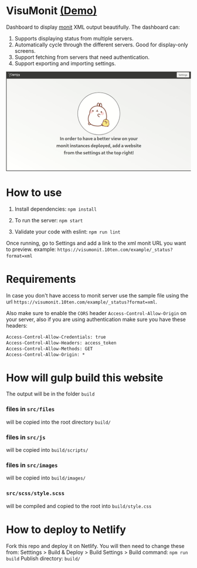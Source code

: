 # VisuMonit [(Demo)](https://visumonit.10ten.com/)
Dashboard to display [monit](https://mmonit.com/monit/) XML output beautifully. The dashboard can:
1. Supports displaying status from multiple servers.
2. Automatically cycle through the different servers. Good for display-only screens.
3. Support fetching from servers that need authentication.
4. Support exporting and importing settings.

![Screenshot showing the dashboard](docs/monit.gif)

# How to use

1. Install dependencies:
`npm install`

2. To run the server:
`npm start`

3. Validate your code with eslint:
`npm run lint`

Once running, go to Settings and add a link to the xml monit URL you want to preview. example:
`https://visumonit.10ten.com/example/_status?format=xml`

# Requirements
In case you don't have access to monit server use the sample file using the url `https://visumonit.10ten.com/example/_status?format=xml`.

Also make sure to enable the `CORS` header `Access-Control-Allow-Origin` on your server, also if you are using authentication make sure you have these headers:
```
Access-Control-Allow-Credentials: true
Access-Control-Allow-Headers: access_token
Access-Control-Allow-Methods: GET
Access-Control-Allow-Origin: *
```

# How will gulp build this website
The output will be in the folder `build`

### files in `src/files`
will be copied into the root directory `build/`

### files in `src/js`
will be copied into `build/scripts/`

### files in `src/images`
will be copied into `build/images/`

### `src/scss/style.scss`
will be compiled and copied to the root into `build/style.css`

# How to deploy to Netlify
Fork this repo and deploy it on Netlify.
You will then need to change these from: Setttings > Build & Deploy > Build Settings >
Build command: `npm run build`
Publish directory: `build/`
